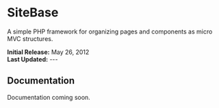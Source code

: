 SiteBase
========

A simple PHP framework for organizing pages and components as micro MVC structures.

<b>Initial Release:</b> May 26, 2012<br>
<b>Last Updated:</b> ---


## Documentation

Documentation coming soon.
